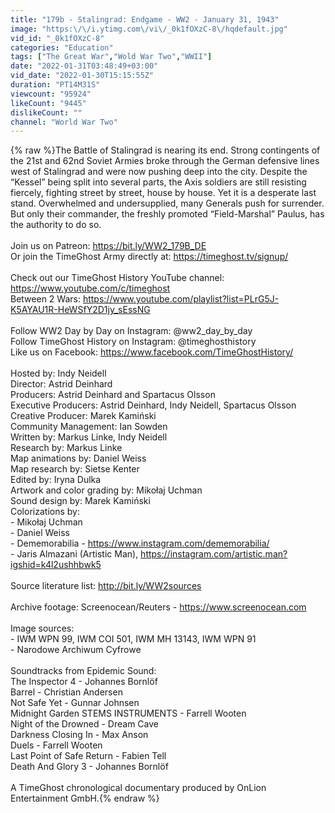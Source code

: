 ```yaml
---
title: "179b - Stalingrad: Endgame - WW2 - January 31, 1943"
image: "https:\/\/i.ytimg.com\/vi\/_0k1fOXzC-8\/hqdefault.jpg"
vid_id: "_0k1fOXzC-8"
categories: "Education"
tags: ["The Great War","Wold War Two","WWII"]
date: "2022-01-31T03:48:49+03:00"
vid_date: "2022-01-30T15:15:55Z"
duration: "PT14M31S"
viewcount: "95924"
likeCount: "9445"
dislikeCount: ""
channel: "World War Two"
---
```

{% raw %}The Battle of Stalingrad is nearing its end. Strong contingents of the 21st and 62nd Soviet Armies broke through the German defensive lines west of Stalingrad and were now pushing deep into the city. Despite the “Kessel” being split into several parts, the Axis soldiers are still resisting fiercely, fighting street by street, house by house. Yet it is a desperate last stand. Overwhelmed and undersupplied, many Generals push for surrender. But only their commander, the freshly promoted “Field-Marshal” Paulus, has the authority to do so.<br /><br />Join us on Patreon: <a rel="nofollow" target="blank" href="https://bit.ly/WW2_179B_DE">https://bit.ly/WW2_179B_DE</a><br />Or join the TimeGhost Army directly at: <a rel="nofollow" target="blank" href="https://timeghost.tv/signup/">https://timeghost.tv/signup/</a><br /><br />Check out our TimeGhost History YouTube channel: <a rel="nofollow" target="blank" href="https://www.youtube.com/c/timeghost">https://www.youtube.com/c/timeghost</a><br />Between 2 Wars: <a rel="nofollow" target="blank" href="https://www.youtube.com/playlist?list=PLrG5J-K5AYAU1R-HeWSfY2D1jy_sEssNG">https://www.youtube.com/playlist?list=PLrG5J-K5AYAU1R-HeWSfY2D1jy_sEssNG</a><br /><br />Follow WW2 Day by Day on Instagram: @ww2_day_by_day<br />Follow TimeGhost History on Instagram: @timeghosthistory <br />Like us on Facebook: <a rel="nofollow" target="blank" href="https://www.facebook.com/TimeGhostHistory/">https://www.facebook.com/TimeGhostHistory/</a><br /><br />Hosted by: Indy Neidell<br />Director: Astrid Deinhard<br />Producers: Astrid Deinhard and Spartacus Olsson<br />Executive Producers: Astrid Deinhard, Indy Neidell, Spartacus Olsson<br />Creative Producer: Marek Kamiński<br />Community Management: Ian Sowden<br />Written by: Markus Linke, Indy Neidell<br />Research by: Markus Linke<br />Map animations by: Daniel Weiss<br />Map research by: Sietse Kenter<br />Edited by: Iryna Dulka<br />Artwork and color grading by: Mikołaj Uchman<br />Sound design by: Marek Kamiński<br />Colorizations by: <br />- Mikołaj Uchman<br />- Daniel Weiss<br />- Dememorabilia - <a rel="nofollow" target="blank" href="https://www.instagram.com/dememorabilia/">https://www.instagram.com/dememorabilia/</a><br />- Jaris Almazani (Artistic Man), <a rel="nofollow" target="blank" href="https://instagram.com/artistic.man?igshid=k4l2ushhbwk5">https://instagram.com/artistic.man?igshid=k4l2ushhbwk5</a><br /><br />Source literature list: <a rel="nofollow" target="blank" href="http://bit.ly/WW2sources">http://bit.ly/WW2sources</a><br /><br />Archive footage: Screenocean/Reuters - <a rel="nofollow" target="blank" href="https://www.screenocean.com">https://www.screenocean.com</a><br /><br />Image sources:<br />- IWM WPN 99,  IWM COI 501, IWM MH 13143, IWM WPN 91<br />- Narodowe Archiwum Cyfrowe<br /><br />Soundtracks from Epidemic Sound:<br />The Inspector 4 - Johannes Bornlöf<br />Barrel - Christian Andersen<br />Not Safe Yet - Gunnar Johnsen<br />Midnight Garden STEMS INSTRUMENTS - Farrell Wooten<br />Night of the Drowned - Dream Cave<br />Darkness Closing In - Max Anson<br />Duels - Farrell Wooten<br />Last Point of Safe Return - Fabien Tell<br />Death And Glory 3 - Johannes Bornlöf<br /><br />A TimeGhost chronological documentary produced by OnLion Entertainment GmbH.{% endraw %}

